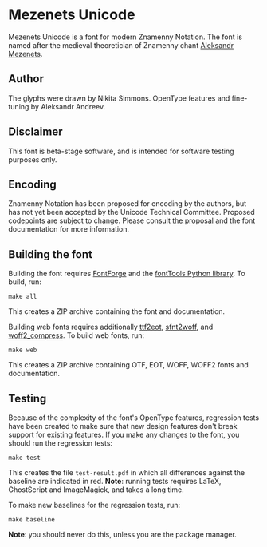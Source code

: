 # Mezenets Unicode

Mezenets Unicode is a font for modern Znamenny Notation.
The font is named after the medieval theoretician of Znamenny chant
[Aleksandr Mezenets](http://www.pravenc.ru/text/64380.html).

## Author

The glyphs were drawn by Nikita Simmons. OpenType features and fine-tuning
by Aleksandr Andreev.

## Disclaimer

This font is beta-stage software, and is intended for software testing purposes only.

## Encoding

Znamenny Notation has been proposed for encoding by the authors, but has not yet
been accepted by the Unicode Technical Committee. Proposed codepoints are subject
to change. Please consult [the proposal](https://www.ponomar.net/files/palaeoslavic.pdf)
and the font documentation for more information.

## Building the font

Building the font requires [FontForge](https://fontforge.github.io/en-US/) and
the [fontTools Python library](https://github.com/fonttools/fonttools). To build, run:

```
make all
```

This creates a ZIP archive containing the font and documentation.

Building web fonts requires additionally [ttf2eot](https://github.com/wget/ttf2eot),
[sfnt2woff](https://github.com/kseo/sfnt2woff), and
[woff2_compress](https://github.com/google/woff2). To build web fonts, run:

```
make web
```

This creates a ZIP archive containing OTF, EOT, WOFF, WOFF2 fonts and documentation.

## Testing

Because of the complexity of the font's OpenType features, regression tests
have been created to make sure that new design features don't break support for existing
features. If you make any changes to the font, you should run the regression tests:

``make test``

This creates the file `test-result.pdf` in which all differences against the baseline
are indicated in red. **Note**: running tests requires LaTeX, GhostScript and
ImageMagick, and takes a long time.

To make new baselines for the regression tests, run:

``make baseline``

**Note**: you should never do this, unless you are the package manager.
